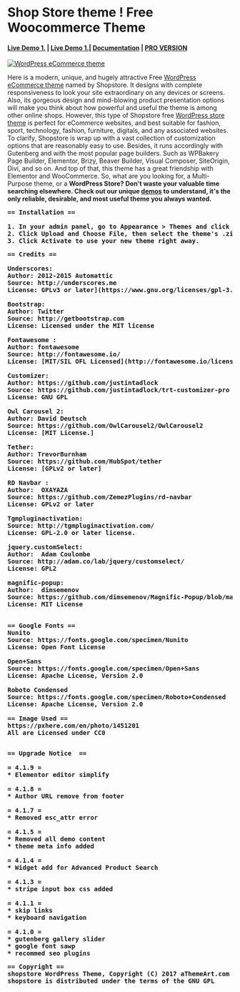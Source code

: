 Shop Store theme ! Free Woocommerce Theme 
========================================

<h4><a href="https://athemeart.com/demo/shopstore/" target="_blank">Live Demo 1.</a>  | <a href="https://athemeart.com/demo/shopstore2nd/" target="_blank">Live Demo 1.</a>| <a href="https://athemeart.com/downloads/shopstore/" target="_blank">Documentation</a> | <a href="https://athemeart.com/blog/docs/ecommerce-theme-user-guide/" target="_blank">PRO VERSION</a></h4>

<a href="https://athemeart.com/downloads/shopstore/" target="_blank">
<img src="https://raw.githubusercontent.com/edatastyle/Shopstore-free-woocomerce-theme/master/screenshot.png" alt="WordPress eCommerce theme" /></a>


Here is a modern, unique, and hugely attractive Free <a href="https://athemeart.com/downloads/shopstore/" target="_blank">WordPress eCommerce theme</a> named by Shopstore. It designs with complete responsiveness to look your site extraordinary on any devices or screens. Also, its gorgeous design and mind-blowing product presentation options will make you think about how powerful and useful the theme is among other online shops. However, this type of Shopstore free <a href="https://wordpress.org/themes/shopstore/" target="_blank">WordPress store theme</a> is perfect for eCommerce websites, and best suitable for fashion, sport, technology, fashion, furniture, digitals, and any associated websites. To clarify, Shopstore is wrap up with a vast collection of customization options that are reasonably easy to use. Besides, it runs accordingly with Gutenberg and with the most popular page builders. Such as WPBakery Page Builder, Elementor, Brizy, Beaver Builder, Visual Composer, SiteOrigin, Divi, and so on. And top of that, this theme has a great friendship with Elementor and WooCommerce. So, what are you looking for, a Multi-Purpose theme, or a <strong>WordPress Store<strong>? Don't waste your valuable time searching elsewhere. Check out our unique <a href="https://athemeart.com/demo/shopstore/" rel="nofollow">demos</a> to understand, it's the only reliable, desirable, and most useful theme you always wanted.


<pre>
== Installation ==
	
1. In your admin panel, go to Appearance > Themes and click the Add New button.
2. Click Upload and Choose File, then select the theme's .zip file. Click Install Now.
3. Click Activate to use your new theme right away.
</pre>

<pre>
== Credits ==

Underscores:
Author: 2012-2015 Automattic
Source: http://underscores.me
License: GPLv3 or later](https://www.gnu.org/licenses/gpl-3.0.html)

Bootstrap:
Author: Twitter
Source: http://getbootstrap.com
License: Licensed under the MIT license

Fontawesome :
Author: fontawesome
Source: http://fontawesome.io/
License: [MIT/SIL OFL Licensed](http://fontawesome.io/license/)

Customizer:
Author: https://github.com/justintadlock
Source: https://github.com/justintadlock/trt-customizer-pro
License: GNU GPL

Owl Carousel 2:
Author: David Deutsch
Source: https://github.com/OwlCarousel2/OwlCarousel2
License: [MIT License.]

Tether:
Author: TrevorBurnham  
Source: https://github.com/HubSpot/tether
License: [GPLv2 or later]

RD Navbar :
Author:  OXAYAZA    
Source: https://github.com/ZemezPlugins/rd-navbar
License: GPLv2 or later

Tgmpluginactivation:
Source: http://tgmpluginactivation.com/
License: GPL-2.0 or later license.

jquery.customSelect:
Author:  Adam Coulombe    
Source: http://adam.co/lab/jquery/customselect/
License: GPL2

magnific-popup:
Author:  dimsemenov    
Source: https://github.com/dimsemenov/Magnific-Popup/blob/master/LICENSE
License: MIT License


== Google Fonts ==
Nunito
Source: https://fonts.google.com/specimen/Nunito
License: Open Font License 

Open+Sans
Source: https://fonts.google.com/specimen/Open+Sans
License: Apache License, Version 2.0  

Roboto Condensed
Source: https://fonts.google.com/specimen/Roboto+Condensed
License: Apache License, Version 2.0 

== Image Used ==
https://pxhere.com/en/photo/1451201
All are Licensed under CC0

</pre>


<pre>
== Upgrade Notice  ==

= 4.1.9 =
* Elementor editor simplify

= 4.1.8 =
* Author URL remove from footer

= 4.1.7 =
* Removed esc_attr error

= 4.1.5 =
* Removed all demo content
* theme meta info added

= 4.1.4 =
* Widget add for Advanced Product Search 

= 4.1.3 =
* stripe input box css added

= 4.1.1 =
* skip links
* keyboard navigation

= 4.1.0 =
* gutenberg gallery slider
* google font sawp
* recommed seo plugins
</pre>

<pre>
== Copyright ==
shopstore WordPress Theme, Copyright (C) 2017 aThemeArt.com
shopstore is distributed under the terms of the GNU GPL
</pre>
